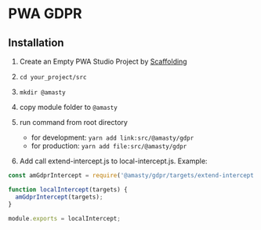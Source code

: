 # PWA GDPR

## Installation

1. Create an Empty PWA Studio Project by [Scaffolding](https://magento.github.io/pwa-studio/pwa-buildpack/scaffolding/)
2. `cd your_project/src` 
3. `mkdir @amasty` 
4.  copy module folder to `@amasty`
5.  run command from root directory
    - for development: `yarn add link:src/@amasty/gdpr` 
    - for production: `yarn add file:src/@amasty/gdpr`

6. Add call extend-intercept.js to local-intercept.js. Example:

```js
const amGdprIntercept = require('@amasty/gdpr/targets/extend-intercept');

function localIntercept(targets) {
  amGdprIntercept(targets);
}

module.exports = localIntercept;
```
 
